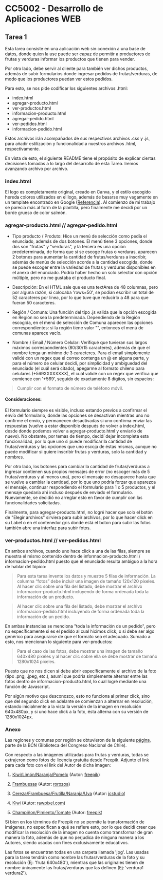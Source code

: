 # CC5002 - Desarrollo de Aplicaciones WEB
## Tarea 1

Esta tarea consiste en una aplicación web sin conexión a una base de datos, donde quien la use puede ser capaz de permitir a productores de frutas y verduras informar los productos que tienen para vender.

Por otro lado, debe servir al cliente para también ver dichos productos, además de subir formularios donde ingresar pedidos de frutas/verduras, de modo que los productores puedan ver estos pedidos.

Para esto, se nos pide codificar los siguientes archivos .html:

* index.html
* agregar-producto.html
* ver-productos.html 
* informacion-producto.html
* agregar-pedido.html
* ver-pedidos.html
* informacion-pedido.html

Estos archivos irán acompañados de sus respectivos archivos .css y .js, para añadir estilización y funcionalidad a nuestros archivos .html, respectivamente.

En vista de esto, el siguiente README tiene el propósito de explicar ciertas decisiones tomadas a lo largo del desarrollo de esta Tarea. Iremos avanzando archivo por archivo.

### index.html

El logo es completamente original, creado en Canva, y el estilo escogido hereda colores utilizados en el logo, además de basarse muy vagamente en un template encontrado en Google ([Referencia](https://www.zoho.com/forms/templates/business-forms/bug-tracker.html)). Al comienzo de mi trabajo se parecía más al form de la plantilla, pero finalmente me decidí por un borde grueso de color salmón.

### agregar-producto.html // agregar-pedido.html

* Tipo producto / Produto: Hice un menú de selección como pedía el enunciado, además de dos botones. El menú tiene 3 opciones, donde dos son "frutas" y "verduras", y la tercera es una opción predeterminada, de forma que si se escoge frutas o verduras, aparecen 2 botones para aumentar la cantidad de frutas/verduras a inscribir, además de menús de selección acorde a la cantidad escogida, donde se puede escoger entre la variedad de frutas y verduras disponibles en el anexo del enunciado. Podría haber hecho un solo selector con opción múltiple, pero no me gustaba el producto final.

* Descripción: En el HTML sale que es una textArea de 48 columnas, pero por alguna razón, si colocaba 'rows=50', se podían escribir un total de 52 caracteres por línea, por lo que tuve que reducirlo a 48 para que fueran 50 caracteres.

* Región / Comuna: Una función del tipo .js valida que la opción escogida en Región no sea la predeterminada. Dependiendo de la Región escogida, en el menú de selección de Comuna aparecen las opciones correspondientes: si la región tiene valor "", entonces el menú de comunas aparece vacío.

* Nombre / Email / Número Celular: Verifiqué que tuvieran sus largos máximos correspondientes (80/30/15 caracteres), además de que el nombre tenga un mínimo de 3 caracteres. Para el email simplemente validé con un regex que el correo contenga un @ en alguna parte, y para el número de celular decidí, por simplicidad y ambiguedad del enunciado (el cuál será citado), apegarme al formato chileno para celulares (+569XXXXXXXX), el cuál validé con un regex que verifica que comience con '+569', seguido de exactamente 8 dígitos, sin espacios:

> Cumplir con el formato de número de teléfono móvil.

#### Consideraciones:

El formulario siempre es visible, incluso estando previos a confirmar el envío del formulario, donde las opciones se desactivan mientras uno no confirme el envío, y permanecen desactivadas si uno confirma enviar las respuestas (vuelve a estar disponible después de volver a index.html, desde donde podemos volver a agregar-producto.html y enviarlo de nuevo). No obstante, por temas de tiempo, decidí dejar incompleta esta funcionalidad, por lo que uno si puede modificar la cantidad de frutas/verduras y las opciones que uno escoja de éstas mismas, aunque no puede modificar si quiere inscribir frutas y verduras, solo la cantidad y nombres. 

Por otro lado, los botones para cambiar la cantidad de frutas/verduras a ingresar contienen sus propios mensajes de error (no escoger más de 5 frutas/verduras y al menos una), pero el mensaje no desaparece hasta que se vuelve a cambiar la cantidad, por lo que uno podría forzar que aparezca el mensaje, continuar respondiendo el formulario para 1 o 5 productos, y el mensaje quedaría ahí incluso después de enviado el formulario. Nuevamente, se decidió no arreglar esto en favor de cumplir con las funcionalidades solicitadas.

Finalmente, para agregar-producto.html, no logré hacer que solo el botón de "Elegir archivos" sirviera para subir archivos, por lo que hacer click en su Label o en el contenedor gris donde está el boton para subir las fotos también abre una interfaz para subir fotos.

### ver-productos.html // ver-pedidos.html

En ambos archivos, cuando uno hace click a una de las filas, siempre se muestra el mismo contenido dentro de informacion-producto.html / informacion-pedido.html puesto que el enunciado resulta ambiguo a la hora de hablar del tópico:

> Para esta tarea invente los datos y muestre 5 filas de información. La columna “fotos” debe incluir una imagen de tamaño 120x120 píxeles. Al hacer clic sobre una fila del listado, debe mostrar el archivo informacion-producto.html incluyendo de forma ordenada toda la información de un producto.

> Al hacer clic sobre una fila del listado, debe mostrar el archivo informacion-pedido.html incluyendo de forma ordenada toda la información de un pedido.

En ambas instancias se menciona "toda la información de un pedido", pero no específicamente si es el pedido al cual hicimos click, o si debe ser algo genérico para asegurarse de que el formato sea el adecuado. Sumado a esto, nos mencionan lo siguiente para ver-productos:

> Para el caso de las fotos, debe mostrar una imagen de tamaño 640x480 pixeles y al hacer clic sobre ella se debe mostrar de tamaño 1280x1024 pixeles.

Puesto que no nos dicen si debe abrir específicamente el archivo de la foto (tipo .png, .jpeg, etc.), asumí que podría simplemente alternar entre las fotos dentro de informacion-producto.html, lo cual logré mediante una función de Javascript.

Por algún motivo que desconozco, esto no funciona al primer click, sino que del segundo click en adelante se comienzan a alternar en resolución, estando inicialmente a la vista la versión de la imagen en resolución 640x480px, y si uno hace click a la foto, ésta alterna con su versión de 1280x1024px.

### Anexo

Las regiones y comunas por región se obtuvieron de la siguiente [página](https://www.bcn.cl/siit/mapoteca/comunas), parte de la BCN (Biblioteca del Congreso Nacional de Chile).

Con respecto a las imágenes utilizadas para frutas y verduras, todas se extrajeron como fotos de licencia gratuita desde Freepik. Adjunto el link para cada foto con el link del Autor de dicha imagen:

1. [Kiwi/Limón/Naranja/Pomelo](https://www.freepik.es/foto-gratis/vista-superior-pomelo-organico-kiwi-lima_7280108.htm#fromView=search&page=1&position=6&uuid=cd3d1c23-56ad-4026-b4f3-3f6e8191704d) (Autor: [freepik](https://www.freepik.es/autor/freepik))

2. [Frambuesas](https://www.freepik.es/foto-gratis/frambuesas-dispuestas-crear-fondo-visualmente-atractivo_135010097.htm#fromView=search&page=2&position=6&uuid=cd3d1c23-56ad-4026-b4f3-3f6e8191704d) (Autor: [rorozoa](https://www.freepik.es/autor/rorozoa))

3. [Cereza/Frambuesa/Frutilla/Naranja/Uva](https://www.freepik.es/foto-gratis/vista-superior-fruta-variada_903081.htm#fromView=search&page=2&position=48&uuid=cd3d1c23-56ad-4026-b4f3-3f6e8191704d) (Autor: [jcstudio](https://www.freepik.es/autor/jcstudio))

4. [Kiwi](https://www.freepik.es/foto-gratis/primer-plano-rodajas-fruta-kiwi-verde_3077291.htm#fromView=search&page=5&position=2&uuid=cd3d1c23-56ad-4026-b4f3-3f6e8191704d) (Autor: [rawpixel.com](https://www.freepik.es/autor/rawpixel-com))

5. [Champiñon/Pimiento/Tomate](https://www.freepik.es/foto-gratis/tomates-champinones-pimientos-vista-superior_10300514.htm#fromView=search&page=1&position=35&uuid=54c3fc5e-715d-4f52-aeb4-03b6be3d4fdf) (Autor: [freepik](https://www.freepik.es/autor/freepik))

Si bien en los términos de Freepik no se permite la transformación de imágenes, no especifican a qué se refiere esto, por lo que decidí creer que modificar la resolución de la imagen no cuenta como transformar de gran manera la foto, además de que no perjudica de ninguna manera a los Autores, siendo usadas con fines exclusivamente educativos.

Las fotos se encuentran todas en una carpeta llamada 'jpg'. Las usadas para la tarea tendrán como nombre las frutas/verduras de la foto y su resolución (Ej: 'fruta 640x480'), mientras que las originales tienen de nombre únicamente las frutas/verduras que las definen (Ej: 'verdura1 verdura2').